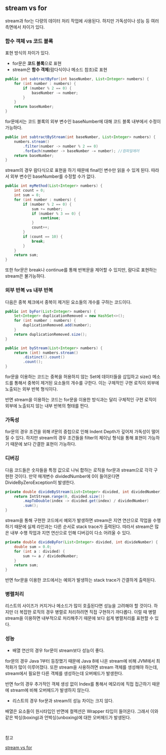 ## stream vs for

stream과 for는 다량의 데이터 처리 작업에 사용된다. 하지만 가독성이나 성능 등 여러 측면에서 차이가 있다.

### 함수 객체 vs 코드 블록

표현 방식의 차이가 있다. 

- for문은 **코드 블록**으로 표현
- stream은 **함수 객체**(람다식이나 메소드 참조)로 표현

```java
public int subtractByFor(int baseNumber, List<Integer> numbers) {
    for (int number : numbers) {
        if (number % 2 == 0) {
            baseNumber -= number;
        }
    }
    return baseNumber;
}
```

for문에서는 코드 블록의 외부 변수인 baseNumber에 대해 코드 블록 내부에서 수정이 가능하다.

```java
public int subtractByStream(int baseNumber, List<Integer> numbers) {
    numbers.stream()
        .filter(number -> number % 2 == 0)
        .forEach(nummber -> baseNumber -= number); //컴파일에러
    return baseNumber;
}
```

stream의 경우 람다식으로 표현을 하기 때문에 final인 변수만 읽을 수 있게 된다. 따라서 외부 변수인 baseNumber를 수정할 수가 없다.

```java
public int myMethod(List<Integer> numbers) {
    int count = 0;
    int sum = 0;
    for (int number : numbers) {
        if (number % 2 == 0) {
            sum += number;
            if (number % 3 == 0) {
                continue;
            }
            count++;
        }
        if (count == 10) {
            break;
        }
    }
    return sum;
}
```

또한 for문은 break나 continue를 통해 반복문을 제어할 수 있지만, 람다로 표현하는 stream은 불가능하다.

### 외부 반복 vs 내부 반복

다음은 중복 체크에서 중복이 제거된 요소들의 개수를 구하는 코드이다.

```java
public int byFor(List<Integer> numbers) {
    Set<Integer> duplicationRemoved = new HashSet<>();
    for (int number : numbers) {
        duplicationRemoved.add(number);
    }
    return duplicationRemoved.size();
}
```

```java
public int byStream(List<Integer> numbers) {
    return (int) numbers.stream()
        .distinct().count()
        .count();
}
```

for문을 이용하는 코드는 중복을 허용하지 않는 Set에 데이터들을 삽입하고 size() 메소드를 통해서 중복이 제거된 요소들의 개수를 구한다. 이는 구체적인 구현 로직이 외부에 노출되는 외부 반복 형식이다.

반면 stream을 이용하는 코드는 for문을 이용한 방식과는 달리 구체적인 구현 로직이 외부에 노출되지 않는 내부 반복의 형태를 띈다.

### 가독성

for문의 경우 조건을 위해 if문의 중첩으로 인해 Indent Depth가 깊어져 가독성이 떨어질 수 있다. 하지만 stream의 경우 조건들을 filter의 체이닝 형식을 통해 표현이 가능하기 때문에 보다 간결한 표현이 가능하다.

### 디버깅

다음 코드들은 숫자들을 특정 값으로 나눠 합하는 로직을 for문과 stream으로 각각 구현한 것이다. 만약 매개변수 dividedNumber에 0이 들어온다면 DivideByZeroException이 발생한다. 

```java
private double divideByStream(List<Integer> divided, int dividedNumber) {
    return IntStream.range(0, divided.size())
        .mapToDouble(index -> divided.get(index) / dividedNumber)
        .sum();
}
```

stream을 통해 구현한 코드에서 예외가 발생하면 stream은 지연 연산으로 작업을 수행하기 때문에 실제 라인과는 다른 순서로 stack trace가 출력된다. 따라서 stream은 많은 내부 수행 작업과 지연 연산으로 인해 디버깅이 다소 어려울 수 있다.

```java
private double divideByFor(List<Integer> divided, int divideNumber) {
    double sum = 0.0;
    for (int a : divided) {
        sum += a / dividedNumber;
    }
    return sum;
}
```

반면 for문을 이용한 코드에서는 예외가 발생하는 stack trace가 간결하게 출력된다.

### 병렬처리

리스트의 사이즈가 커지거나 메소드가 많이 호출된다면 성능을 고려해야 할 것이다. 하지만 더 복잡한 로직의 경우 병렬로 처리하려면 직접 구현하기 까다롭다. 이럴 때 병렬 stream을 이용하면 내부적으로 처리해주기 때문에 보다 쉽게 병렬처리를 표현할 수 있다.

### 성능

- 배열 연산의 경우 for문이 stream보다 성능이 좋다.

for문의 경우 Java 1부터 등장했기 때문에 Java 8에 나온 stream에 비해 JVM에서 최적화가 많이 이루어졌다. 또한 stream을 사용하려면 stream 객체를 생성해야 하는데, stream에서 필요한 다른 객체를 생성하는데 오버헤드가 발생한다.

반면 for의 경우 추가적인 객체 생성 없이 Index를 통해서 메모리에 직접 접근하기 때문에 stream에 비해 오버헤드가 발생하지 않는다.

- 리스트의 경우 for문과 stream의 성능 차이는 크지 않다.

배열은 요소들이 원시타입인 반면에 컬렉션은 Wrapper 타입이 들어온다. 그래서 이와 같은 박싱(boxing)과 언박싱(unboxing)에 대한 오버헤드가 발생된다.

<br>

참고

[stream vs for](https://www.youtube.com/watch?v=by8hb75i9X4)
